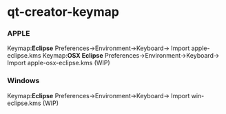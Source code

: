 # qt-creator-keymap

### APPLE 
Keymap:**Eclipse** Preferences->Environment->Keyboard-> Import apple-eclipse.kms
Keymap:**OSX Eclipse**  Preferences->Environment->Keyboard-> Import apple-osx-eclipse.kms (WIP)

### Windows 
Keymap:**Eclipse** Preferences->Environment->Keyboard-> Import win-eclipse.kms (WIP)
